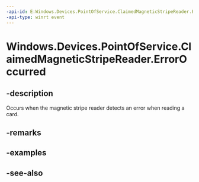 ```yaml
---
-api-id: E:Windows.Devices.PointOfService.ClaimedMagneticStripeReader.ErrorOccurred
-api-type: winrt event
---
```


<!-- Event syntax
public event Windows.Foundation.TypedEventHandler ErrorOccurred<Windows.Devices.PointOfService.ClaimedMagneticStripeReader,  Windows.Devices.PointOfService.MagneticStripeReaderErrorOccurredEventArgs>
-->

# Windows.Devices.PointOfService.ClaimedMagneticStripeReader.ErrorOccurred

## -description
Occurs when the magnetic stripe reader detects an error when reading a card.

## -remarks

## -examples

## -see-also
